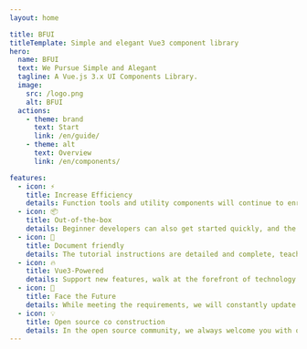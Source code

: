 ```yaml
---
layout: home

title: BFUI
titleTemplate: Simple and elegant Vue3 component library
hero:
  name: BFUI
  text: We Pursue Simple and Alegant
  tagline: A Vue.js 3.x UI Components Library.
  image:
    src: /logo.png
    alt: BFUI
  actions:
    - theme: brand
      text: Start
      link: /en/guide/
    - theme: alt
      text: Overview
      link: /en/components/       

features:
  - icon: ⚡️
    title: Increase Efficiency
    details: Function tools and utility components will continue to enrich, allowing you to develop pages smoothly.
  - icon: 📦
    title: Out-of-the-box
    details: Beginner developers can also get started quickly, and the use method is simple, without tedious steps.
  - icon: 📃
    title: Document friendly
    details: The tutorial instructions are detailed and complete, teaching you how to use each function gracefully.
  - icon: 🔥
    title: Vue3-Powered
    details: Support new features, walk at the forefront of technology with you, and fully appreciate the charm of code.
  - icon: 🚀
    title: Face the Future
    details: While meeting the requirements, we will constantly update and explore new functions, new components and new technologies.
  - icon: 💡
    title: Open source co construction
    details: In the open source community, we always welcome you with open arms, regardless of nationality or color.
---
```


